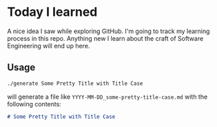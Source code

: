 # Today I learned

A nice idea I saw while exploring GitHub. I'm going to track my learning process in this repo. Anything new I learn about the craft of Software Engineering will end up here.

## Usage

```bash
./generate Some Pretty Title with Title Case
```

will generate a file like `YYYY-MM-DD_some-pretty-title-case.md` with the following contents:

```md
# Some Pretty Title with Title Case


```
